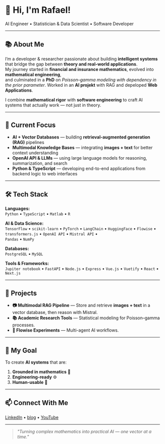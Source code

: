 # 👋 Hi, I'm Rafael!

AI Engineer • Statistician & Data Scientist • Software Developer 

---

## 📚 About Me

I’m a developer & researcher passionate about building **intelligent systems** that bridge the gap between **theory and real-world applications**.  
My journey started in **financial and insurance mathematics**, evolved into **mathematical engineering**,  
and culminated in a **PhD** on *Poisson–gamma modeling with dependency in the prior parameter*. Worked in an **AI projekt** with RAG and depeloped **Web Applications**.

I combine **mathematical rigor** with **software engineering** to craft AI systems that actually work — not just in theory.

---

## 🔭 Current Focus

- **AI + Vector Databases** — building **retrieval-augmented generation (RAG)** pipelines
- **Multimodal Knowledge Bases** — integrating **images + text** for better context understanding
- **OpenAI API & LLMs** — using large language models for reasoning, summarization, and search
- **Python & TypeScript** — developing end-to-end applications from backend logic to web interfaces

---

## 🛠️ Tech Stack

**Languages:**  
`Python` • `TypeScript` • `Matlab` • `R`

**AI & Data Science:**  
`TensorFlow` • `scikit-learn` • `PyTorch` • `LangChain` • `HuggingFace` • `Flowise` • `transformers.js` • `OpenAI API` • `Mistral API` •   
`Pandas` • `NumPy`

**Databases:**  
`PostgreSQL` • `MySQL` 

**Tools & Frameworks:**  
`Jupiter notebook` • `FastAPI` • `Node.js` •  `Express` • `Vue.js` • `Vuetify` • `React` • `Next.js`

---

## 🚀 Projects

- **📷 Multimodal RAG Pipeline** — Store and retrieve **images + text** in a vector database, then reason with Mistral.
- **📚 Academic Research Tools** — Statistical modeling for Poisson–gamma processes.
- **🤖 Flowise Experiments** — Multi-agent AI workflows. 

---

## 🎯 My Goal

To create **AI systems** that are:
1. **Grounded in mathematics** 🧮
2. **Engineering-ready** ⚙️
3. **Human-usable** 🤝

---

## 📫 Connect With Me

[LinkedIn](https://linkedin.com/in/rafael-schwarzenegger) • [blog](https://rafaelschwarzenegger.webnode.page/) • [YouTube](https://www.youtube.com/@rafaelschwarzenegger)

---

> *"Turning complex mathematics into practical AI — one vector at a time."*


<!--
**rafgger/rafgger** is a ✨ _special_ ✨ repository because its `README.md` (this file) appears on your GitHub profile.

Here are some ideas to get you started:

- 🔭 I’m currently working on ...
- 🌱 I’m currently learning ...
- 👯 I’m looking to collaborate on ...
- 🤔 I’m looking for help with ...
- 💬 Ask me about ...
- 📫 How to reach me: ...
- 😄 Pronouns: ...
- ⚡ Fun fact: ...
-->
